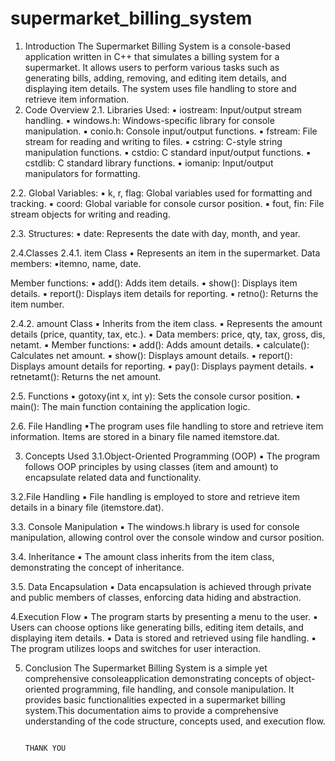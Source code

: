 # supermarket_billing_system
1. Introduction
     The Supermarket Billing System is a console-based application written in C++ that simulates a billing system for a supermarket. It allows users to perform various tasks such as generating bills, adding, removing, and editing item details, and displaying item details. The system uses file handling to store and retrieve item information.
2. Code Overview
2.1. Libraries Used:
▪ iostream: Input/output stream handling.
▪ windows.h: Windows-specific library for console manipulation.
▪ conio.h: Console input/output functions.
▪ fstream: File stream for reading and writing to files.
▪ cstring: C-style string manipulation functions.
▪ cstdio: C standard input/output functions.
▪ cstdlib: C standard library functions.
▪ iomanip: Input/output manipulators for formatting.

2.2. Global Variables:
▪ k, r, flag: Global variables used for formatting and tracking.
▪ coord: Global variable for console cursor position.
▪ fout, fin: File stream objects for writing and reading.

2.3. Structures:
▪ date: Represents the date with day, month, and year.

2.4.Classes
2.4.1. item Class
▪ Represents an item in the supermarket.
Data members:
▪itemno, name, date.

Member functions:
▪ add(): Adds item details.
▪ show(): Displays item details.
▪ report(): Displays item details for reporting.
▪ retno(): Returns the item number.

2.4.2. amount Class
▪ Inherits from the item class.
▪ Represents the amount details (price, quantity, tax, etc.).
▪ Data members: price, qty, tax, gross, dis, netamt.
▪ Member functions:
▪ add(): Adds amount details.
▪ calculate(): Calculates net amount.
▪ show(): Displays amount details.
▪ report(): Displays amount details for reporting.
▪ pay(): Displays payment details.
▪ retnetamt(): Returns the net amount.

2.5. Functions
▪ gotoxy(int x, int y): Sets the console cursor position.
▪ main(): The main function containing the application logic.

2.6. File Handling
▪The program uses file handling to store and retrieve item information. Items are stored in a binary file named itemstore.dat.

3. Concepts Used
3.1.Object-Oriented Programming (OOP)
▪ The program follows OOP principles by using classes (item and amount) to encapsulate related data and functionality.

3.2.File Handling
▪ File handling is employed to store and retrieve item details in a binary file (itemstore.dat).

3.3. Console Manipulation
▪ The windows.h library is used for console manipulation, allowing control over the console window and cursor position.

3.4. Inheritance
▪ The amount class inherits from the item class, demonstrating the concept of inheritance.

3.5. Data Encapsulation
▪ Data encapsulation is achieved through private and public members of classes, enforcing data hiding and abstraction.

4.Execution Flow
▪ The program starts by presenting a menu to the user.
▪ Users can choose options like generating bills, editing item details, and displaying item details.
▪ Data is stored and retrieved using file handling.
▪ The program utilizes loops and switches for user interaction.

5. Conclusion
The Supermarket Billing System is a simple yet comprehensive consoleapplication demonstrating concepts of object-oriented programming, file handling, and console manipulation.
It provides basic functionalities expected in a supermarket billing system.This documentation aims to provide a comprehensive understanding of the code structure, concepts used, and execution flow.

                                                                             THANK YOU
